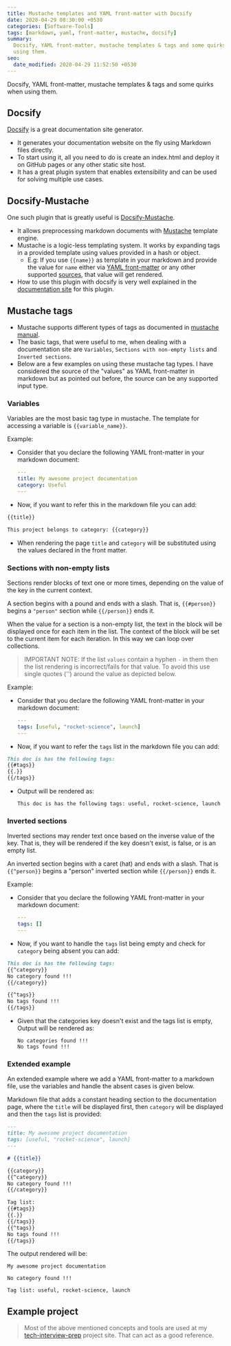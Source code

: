 ```yaml
---
title: Mustache templates and YAML front-matter with Docsify
date: 2020-04-29 08:30:00 +0530
categories: [Software-Tools]
tags: [markdown, yaml, front-matter, mustache, docsify]
summary:
  Docsify, YAML front-matter, mustache templates & tags and some quirks when
  using them.
seo:
  date_modified: 2020-04-29 11:52:50 +0530
---
```


Docsify, YAML front-matter, mustache templates & tags and some quirks when using them.

## Docsify

[Docsify](https://docsify.js.org/) is a great documentation site generator.

- It generates your documentation website on the fly using Markdown files directly.
- To start using it, all you need to do is create an index.html and deploy it on GitHub pages or any other static site host.
- It has a great plugin system that enables extensibility and can be used for solving multiple use cases.

## Docsify-Mustache

One such plugin that is greatly useful is [Docsify-Mustache](https://docsify-mustache.github.io/#/).

- It allows preprocessing markdown documents with [Mustache](https://mustache.github.io/) template engine.
- Mustache is a logic-less templating system. It works by expanding tags in a provided template using values provided in a hash or object.
  - E.g: If you use `{{name}}` as template in your markdown and provide the value for `name` either via [YAML front-matter](https://docsify-mustache.github.io/#/?id=front-matter) or any other supported [sources](https://docsify-mustache.github.io/#/?id=sources), that value will get rendered.
- How to use this plugin with docsify is very well explained in the [documentation site](https://docsify-mustache.github.io/) for this plugin.

## Mustache tags

- Mustache supports different types of tags as documented in [mustache manual](https://mustache.github.io/mustache.5.html).
- The basic tags, that were useful to me, when dealing with a documentation site are `Variables`, `Sections with non-empty lists` and `Inverted sections`.
- Below are a few examples on using these mustache tag types. I have considered the source of the "values" as YAML front-matter in markdown but as pointed out before, the source can be any supported input type.

### Variables

Variables are the most basic tag type in mustache. The template for accessing a variable is `{{variable_name}}`.

Example:

- Consider that you declare the following YAML front-matter in your markdown document:

  ```yaml
  ---
  title: My awesome project documentation
  category: Useful
  ---

  ```

- Now, if you want to refer this in the markdown file you can add:

```markdown
{{title}}

This project belongs to category: {{category}}
```

- When rendering the page `title` and `category` will be substituted using the values declared in the front matter.

### Sections with non-empty lists

Sections render blocks of text one or more times, depending on the value of the key in the current context.

A section begins with a pound and ends with a slash. That is, `{{#person}}` begins a `"person"` section while `{{/person}}` ends it.

When the value for a section is a non-empty list, the text in the block will be displayed once for each item in the list. The context of the block will be set to the current item for each iteration. In this way we can loop over collections.

> IMPORTANT NOTE: If the list `values` contain a hyphen `-` in them then the list rendering is incorrect/fails for that value. To avoid this use single quotes ('') around the value as depicted below.

Example:

- Consider that you declare the following YAML front-matter in your markdown document:

  ```yaml
  ---
  tags: [useful, "rocket-science", launch]
  ---

  ```

- Now, if you want to refer the `tags` list in the markdown file you can add:

```markdown
This doc is has the following tags:
{{#tags}}
{{.}}
{{/tags}}
```

- Output will be rendered as:

  ```text
  This doc is has the following tags: useful, rocket-science, launch
  ```

### Inverted sections

Inverted sections may render text once based on the inverse value of the key. That is, they will be rendered if the key doesn't exist, is false, or is an empty list.

An inverted section begins with a caret (hat) and ends with a slash. That is `{{^person}}` begins a "person" inverted section while `{{/person}}` ends it.

Example:

- Consider that you declare the following YAML front-matter in your markdown document:

  ```yaml
  ---
  tags: []
  ---

  ```

- Now, if you want to handle the `tags` list being empty and check for `category` being absent you can add:

```markdown
This doc is has the following tags:
{{^category}}
No category found !!!
{{/category}}

{{^tags}}
No tags found !!!
{{/tags}}
```

- Given that the categories key doesn't exist and the tags list is empty, Output will be rendered as:

  ```text
  No categories found !!!
  No tags found !!!
  ```

### Extended example

An extended example where we add a YAML front-matter to a markdown file, use the variables and handle the absent cases is given below.

Markdown file that adds a constant heading section to the documentation page, where the `title` will be displayed first, then `category` will be displayed and then the `tags` list is provided:

```markdown
---
title: My awesome project documentation
tags: [useful, "rocket-science", launch]
---

# {{title}}

{{category}}
{{^category}}
No category found !!!
{{/category}}

Tag list:
{{#tags}}
{{.}}
{{/tags}}
{{^tags}}
No tags found !!!
{{/tags}}
```

The output rendered will be:

```text
My awesome project documentation

No category found !!!

Tag list: useful, rocket-science, launch
```

## Example project

> Most of the above mentioned concepts and tools are used at my [tech-interview-prep](https://ppipada.github.io/tech-interview-prep/#/) project site. That can act as a good reference.
